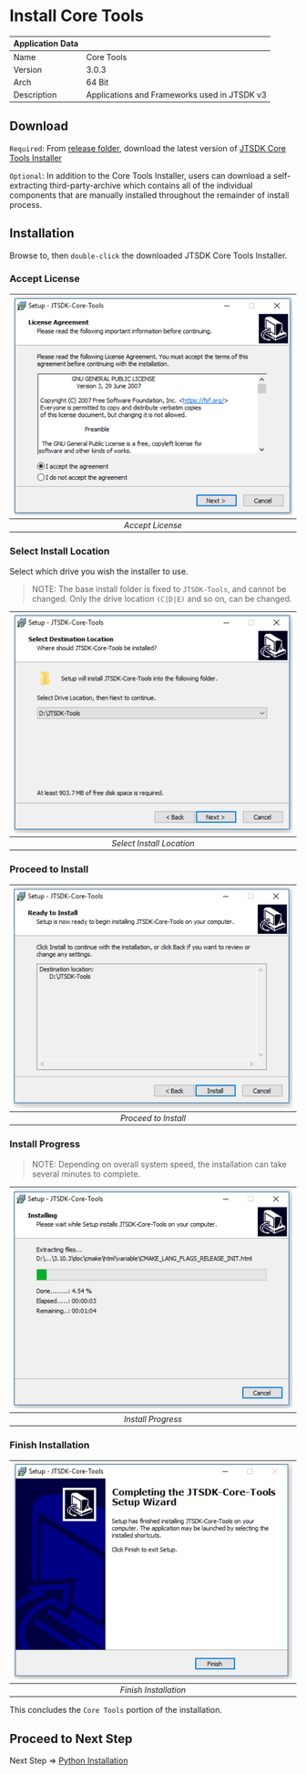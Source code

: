 # Install Core Tools

| Application Data ||
| ---| --- |
| Name        | Core Tools |
| Version     | 3.0.3 |
| Arch        | 64 Bit |
| Description | Applications and Frameworks used in JTSDK v3 |

## Download

`Required`: From [release folder][], download the latest version of
[JTSDK Core Tools Installer][]

`Optional`: In addition to the Core Tools Installer, users can download a
self-extracting third-party-archive which contains all of the individual
components that are manually installed throughout the remainder of install process.

## Installation

Browse to, then `double-click` the downloaded JTSDK Core Tools Installer.

### Accept License

| ![Accept License](images/jtsdk-core-install/jtsdk-core-install.1.PNG?raw=true) |
|:--:|
| *Accept License* |

### Select Install Location

Select which drive you wish the installer to use.

>NOTE: The base install folder is fixed to `JTSDK-Tools`, and cannot be changed.
>Only the drive location `(C|D|E)` and so on, can be changed.

| ![Select Install Location](images/jtsdk-core-install/jtsdk-core-install.2.PNG?raw=true) |
|:--:|
| *Select Install Location* |

### Proceed to Install

| ![Proceed to Install](images/jtsdk-core-install/jtsdk-core-install.3.PNG?raw=true) |
|:--:|
| *Proceed to Install* |

### Install Progress

>NOTE: Depending on overall system speed, the installation can take several
minutes to complete.

| ![Install Progress](images/jtsdk-core-install/jtsdk-core-install.4.PNG?raw=true) |
|:--:|
| *Install Progress* |

### Finish Installation

| ![Finish Installation](images/jtsdk-core-install/jtsdk-core-install.5.PNG?raw=true) |
|:--:|
| *Finish Installation* |

This concludes the `Core Tools` portion of the installation.

## Proceed to Next Step

Next Step => [Python Installation](Install-Python.md)

[Sourceforge Release Files]: https://sourceforge.net/projects/jtsdk/files/win32/3.0.0/release/
[release folder]: https://sourceforge.net/projects/jtsdk/files/win32/3.0.0/release/
[JTSDK Core Tools Installer]: https://sourceforge.net/projects/jtsdk/files/win32/3.0.0/release/jtsdk-java-tools-3.0.0.exe/download
